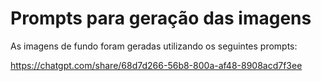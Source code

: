 # Prompts para geração das imagens

As imagens de fundo foram geradas utilizando os seguintes prompts:


https://chatgpt.com/share/68d7d266-56b8-800a-af48-8908acd7f3ee
